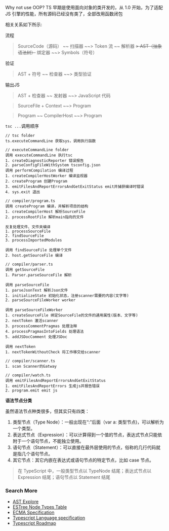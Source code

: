 Why not use OOP? TS 早期是使用面向对象的类开发的，从 1.0 开始，为了适配 JS 引擎的性能，所有源码已经没有类了，全部改用函数闭包


相关关系如下所示:

流程
> SourceCode（源码） ~~ 扫描器 ~~> Token 流 ~~ 解析器 ~~> AST（抽象语法树）~~ 绑定器 ~~> Symbols（符号）

验证
> AST + 符号 ~~ 检查器 ~~> 类型验证

输出JS
> AST + 检查器 ~~ 发射器 ~~> JavaScript 代码

> SourceFile + Context ~~> Program

> Program ~~ CompilerHost ~~> Program

`tsc ...`调用顺序
```
// tsc folder
ts.executeCommandLine 获取sys，调用执行函数

// executeCommandLine folder
调用 executeCommandLine 执行tsc
1. createDiagnosticReporter 错误报告
2. parseConfigFileWithSystem tsconfig.json
调用 performCompilation 编译过程
1. createCompilerHostWorker 编译监视器
2. createProgram 创建Program
3. emitFilesAndReportErrorsAndGetExitStatus emit并捕获编译时错误
4. sys.exit 退出

// compiler/program.ts
调用 createProgram 编译，并解析项目的结构
1. createCompilerHost 解析SourceFile
2. processRootFile 解析main指向的文件

反复处理文件、文件夹编译
1. processSourceFile
2. findSourceFile
3. processImportedModules

调用 findSourceFile 处理单个文件
2. host.getSourceFile 编译

// compiler/parser.ts
调用 getSourceFile
1. Parser.parseSourceFile 解析

调用 parseSourceFile
1. parseJsonText 解析Json文件
1. initializeState 初始化状态，注册scanner需要的内容(文字等)
2. parseSourceFileWorker worker

调用 parseSourceFileWorker
1. createSourceFile 绑定SourceFile的文件的通用属性(版本、文字等)
2. nextToken 激活scanner
3. processCommentPragmas 处理注释
4. processPragmasIntoFields 处理语法
5. addJSDocComment 处理JSDoc

调用 nextToken
1. nextTokenWithoutCheck 将工作移交给scanner

// compiler/scanner.ts
1. scan Scanner的Gatway

// compiler/watch.ts
调用 emitFilesAndReportErrorsAndGetExitStatus
1. emitFilesAndReportErrors 生成js并报告错误
2. program.emit emit js
```

**语法节点分类**

虽然语法节点种类很多，但其实只有四类：

1. 类型节点（Type Node）：一般出现在“:”后面（var a: 类型节点)，可以解析为一个类型。
2. 表达式节点（Expression）：可以计算得到一个值的节点，表达式节点只能依附于一个语句节点，不能独立使用。
3. 语句节点（Statement）：可以直接在最外层使用的节点，俗称的几行代码就是指几个语句节点。
4. 其它节点：其它内嵌在表达式或语句节点的特定节点，比如 case 节点。

> 在 TypeScript 中，一般类型节点以 TypeNode 结尾；表达式节点以 Expression 结尾；语句节点以 Statement 结尾

### Search More

*  [AST Explore](https://astexplorer.net/)
*  [ESTree Node Types Table](https://github.com/meriyah/meriyah/wiki/ESTree-Node-Types-Table)
*  [ECMA Specification](http://www.ecma-international.org/ecma-262/)
*  [Typescript Language specification](https://github.com/microsoft/TypeScript/blob/master/doc/spec.md)
*  [Typescript Roadmap](https://github.com/microsoft/TypeScript/wiki/Roadmap)
